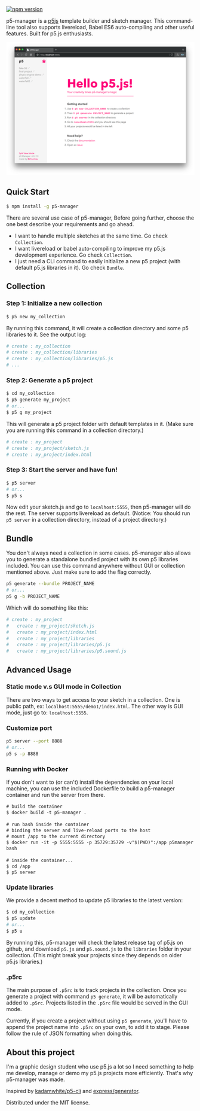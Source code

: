 [![npm version](https://badge.fury.io/js/p5-manager.svg)](https://badge.fury.io/js/p5-manager)

p5-manager is a [p5js](https://github.com/processing/p5.js/) template builder and sketch manager. This command-line tool also supports livereload, Babel ES6 auto-compiling and other useful features. Built for p5.js enthusiasts.

![p5 Manager - GUI](screenshot.png)

## Quick Start

```bash
$ npm install -g p5-manager
```

There are several use case of p5-manager, Before going further, choose the one best describe your requirements and go ahead.

- I want to handle multiple sketches at the same time. Go check `Collection`.
- I want livereload or babel auto-compiling to improve my p5.js development experience. Go check `Collection`.
- I just need a CLI command to easily initialize a new p5 project (with default p5.js libraries in it). Go check `Bundle`.

## Collection

### Step 1: Initialize a new collection

```bash
$ p5 new my_collection
```

By running this command, it will create a collection directory and some p5 libraries to it. See the output log:

```bash
# create : my_collection
# create : my_collection/libraries
# create : my_collection/libraries/p5.js
# ...
```

### Step 2: Generate a p5 project

```bash
$ cd my_collection
$ p5 generate my_project
# or...
$ p5 g my_project
```

This will generate a p5 project folder with default templates in it. (Make sure you are running this command in a collection directory.)

```bash
# create : my_project
# create : my_project/sketch.js
# create : my_project/index.html
```

### Step 3: Start the server and have fun!

```bash
$ p5 server
# or...
$ p5 s
```

Now edit your sketch.js and go to `localhost:5555`, then p5-manager will do the rest. The server supports livereload as default. (Notice: You should run `p5 server` in a collection directory, instead of a project directory.)

## Bundle

You don't always need a collection in some cases. p5-manager also allows you to generate a standalone bundled project with its own p5 libraries included. You can use this command anywhere without GUI or collection mentioned above. Just make sure to add the flag correctly.

```bash
p5 generate --bundle PROJECT_NAME
# or...
p5 g -b PROJECT_NAME
```

Which will do something like this:

```bash
# create : my_project
#   create : my_project/sketch.js
#   create : my_project/index.html
#   create : my_project/libraries
#   create : my_project/libraries/p5.js
#   create : my_project/libraries/p5.sound.js
```

## Advanced Usage

### Static mode v.s GUI mode in Collection

There are two ways to get access to your sketch in a collection. One is public path, ex: `localhost:5555/demo1/index.html`. The other way is GUI mode, just go to: `localhost:5555`.

### Customize port

```bash
p5 server --port 8888
# or...
p5 s -p 8888
```

### Running with Docker

If you don't want to (or can't) install the dependencies on your local machine, you can use the included Dockerfile to build a p5-manager container and run the server from there.

```
# build the container
$ docker build -t p5-manager .

# run bash inside the container
# binding the server and live-reload ports to the host
# mount /app to the current directory
$ docker run -it -p 5555:5555 -p 35729:35729 -v"$(PWD)":/app p5manager bash

# inside the container...
$ cd /app
$ p5 server
```

### Update libraries

We provide a decent method to update p5 libraries to the latest version:

```bash
$ cd my_collection
$ p5 update
# or...
$ p5 u
```

By running this, p5-manager will check the latest release tag of p5.js on github, and download `p5.js` and `p5.sound.js` to the `libraries` folder in your collection. (This might break your projects since they depends on older p5.js libraries.)

### .p5rc

The main purpose of `.p5rc` is to track projects in the collection. Once you generate a project with command `p5 generate`, it will be automatically added to `.p5rc`. Projects listed in the `.p5rc` file would be served in the GUI mode.

Currently, if you create a project without using `p5 generate`, you'll have to append the project name into `.p5rc` on your own, to add it to stage. Please follow the rule of JSON formatting when doing this.

## About this project

I'm a graphic design student who use p5.js a lot so I need something to help me develop, manage or demo my p5.js projects more efficiently. That's why p5-manager was made.

Inspired by [kadamwhite/p5-cli](https://github.com/kadamwhite/p5-cli) and [express/generator](https://github.com/expressjs/generator).

Distributed under the MIT license.
